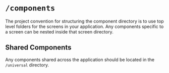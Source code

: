 # `/components`

The project convention for structuring the component directory is to use top
level folders for the screens in your application. Any components specific to a
screen can be nested inside that screen directory.

## Shared Components

Any components shared across the application should be located in the
`/universal` directory.
